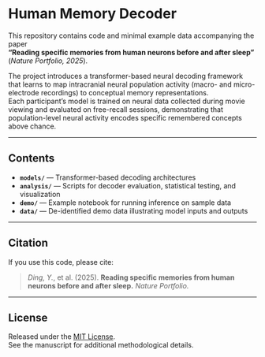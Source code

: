 # Human Memory Decoder

This repository contains code and minimal example data accompanying the paper  
**“Reading specific memories from human neurons before and after sleep”** (*Nature Portfolio, 2025*).

The project introduces a transformer-based neural decoding framework that learns to map intracranial neural population activity (macro- and micro-electrode recordings) to conceptual memory representations.  
Each participant’s model is trained on neural data collected during movie viewing and evaluated on free-recall sessions, demonstrating that population-level neural activity encodes specific remembered concepts above chance.

---

## Contents
- **`models/`** — Transformer-based decoding architectures
- **`analysis/`** — Scripts for decoder evaluation, statistical testing, and visualization  
- **`demo/`** — Example notebook for running inference on sample data  
- **`data/`** — De-identified demo data illustrating model inputs and outputs  

---

## Citation
If you use this code, please cite:  
> *Ding, Y.*, et al. (2025). **Reading specific memories from human neurons before and after sleep.** *Nature Portfolio.*

---

## License
Released under the [MIT License](LICENSE).  
See the manuscript for additional methodological details.
